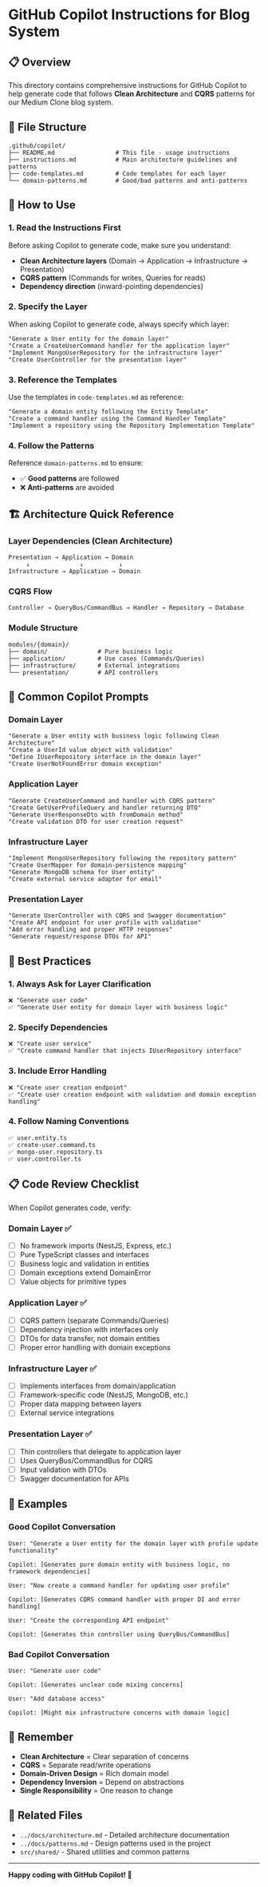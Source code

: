 # GitHub Copilot Instructions for Blog System

## 📋 Overview

This directory contains comprehensive instructions for GitHub Copilot to help generate code that follows **Clean Architecture** and **CQRS** patterns for our Medium Clone blog system.

## 📁 File Structure

```
.github/copilot/
├── README.md                 # This file - usage instructions
├── instructions.md           # Main architecture guidelines and patterns
├── code-templates.md         # Code templates for each layer
└── domain-patterns.md        # Good/bad patterns and anti-patterns
```

## 🎯 How to Use

### 1. **Read the Instructions First**
Before asking Copilot to generate code, make sure you understand:
- **Clean Architecture layers** (Domain → Application → Infrastructure → Presentation)
- **CQRS pattern** (Commands for writes, Queries for reads)
- **Dependency direction** (inward-pointing dependencies)

### 2. **Specify the Layer**
When asking Copilot to generate code, always specify which layer:
```
"Generate a User entity for the domain layer"
"Create a CreateUserCommand handler for the application layer"
"Implement MongoUserRepository for the infrastructure layer"
"Create UserController for the presentation layer"
```

### 3. **Reference the Templates**
Use the templates in `code-templates.md` as reference:
```
"Generate a domain entity following the Entity Template"
"Create a command handler using the Command Handler Template"
"Implement a repository using the Repository Implementation Template"
```

### 4. **Follow the Patterns**
Reference `domain-patterns.md` to ensure:
- ✅ **Good patterns** are followed
- ❌ **Anti-patterns** are avoided

## 🏗️ Architecture Quick Reference

### Layer Dependencies (Clean Architecture)
```
Presentation → Application → Domain
     ↓              ↓          ↓
Infrastructure → Application → Domain
```

### CQRS Flow
```
Controller → QueryBus/CommandBus → Handler → Repository → Database
```

### Module Structure
```
modules/{domain}/
├── domain/              # Pure business logic
├── application/         # Use cases (Commands/Queries)
├── infrastructure/      # External integrations
└── presentation/        # API controllers
```

## 🎯 Common Copilot Prompts

### Domain Layer
```
"Generate a User entity with business logic following Clean Architecture"
"Create a UserId value object with validation"
"Define IUserRepository interface in the domain layer"
"Create UserNotFoundError domain exception"
```

### Application Layer
```
"Generate CreateUserCommand and handler with CQRS pattern"
"Create GetUserProfileQuery and handler returning DTO"
"Generate UserResponseDto with fromDomain method"
"Create validation DTO for user creation request"
```

### Infrastructure Layer
```
"Implement MongoUserRepository following the repository pattern"
"Create UserMapper for domain-persistence mapping"
"Generate MongoDB schema for User entity"
"Create external service adapter for email"
```

### Presentation Layer
```
"Generate UserController with CQRS and Swagger documentation"
"Create API endpoint for user profile with validation"
"Add error handling and proper HTTP responses"
"Generate request/response DTOs for API"
```

## 🔧 Best Practices

### 1. **Always Ask for Layer Clarification**
```
❌ "Generate user code"
✅ "Generate User entity for domain layer with business logic"
```

### 2. **Specify Dependencies**
```
❌ "Create user service"
✅ "Create command handler that injects IUserRepository interface"
```

### 3. **Include Error Handling**
```
❌ "Create user creation endpoint"
✅ "Create user creation endpoint with validation and domain exception handling"
```

### 4. **Follow Naming Conventions**
```
✅ user.entity.ts
✅ create-user.command.ts
✅ mongo-user.repository.ts
✅ user.controller.ts
```

## 📋 Code Review Checklist

When Copilot generates code, verify:

### Domain Layer ✅
- [ ] No framework imports (NestJS, Express, etc.)
- [ ] Pure TypeScript classes and interfaces
- [ ] Business logic and validation in entities
- [ ] Domain exceptions extend DomainError
- [ ] Value objects for primitive types

### Application Layer ✅
- [ ] CQRS pattern (separate Commands/Queries)
- [ ] Dependency injection with interfaces only
- [ ] DTOs for data transfer, not domain entities
- [ ] Proper error handling with domain exceptions

### Infrastructure Layer ✅
- [ ] Implements interfaces from domain/application
- [ ] Framework-specific code (NestJS, MongoDB, etc.)
- [ ] Proper data mapping between layers
- [ ] External service integrations

### Presentation Layer ✅
- [ ] Thin controllers that delegate to application layer
- [ ] Uses QueryBus/CommandBus for CQRS
- [ ] Input validation with DTOs
- [ ] Swagger documentation for APIs

## 🚀 Examples

### Good Copilot Conversation
```
User: "Generate a User entity for the domain layer with profile update functionality"

Copilot: [Generates pure domain entity with business logic, no framework dependencies]

User: "Now create a command handler for updating user profile"

Copilot: [Generates CQRS command handler with proper DI and error handling]

User: "Create the corresponding API endpoint"

Copilot: [Generates thin controller using QueryBus/CommandBus]
```

### Bad Copilot Conversation
```
User: "Generate user code"

Copilot: [Generates unclear code mixing concerns]

User: "Add database access"

Copilot: [Might mix infrastructure concerns with domain logic]
```

## 🎯 Remember

- **Clean Architecture** = Clear separation of concerns
- **CQRS** = Separate read/write operations
- **Domain-Driven Design** = Rich domain model
- **Dependency Inversion** = Depend on abstractions
- **Single Responsibility** = One reason to change

## 🔗 Related Files

- `../docs/architecture.md` - Detailed architecture documentation
- `../docs/patterns.md` - Design patterns used in the project
- `src/shared/` - Shared utilities and common patterns

---

**Happy coding with GitHub Copilot! 🚀** 